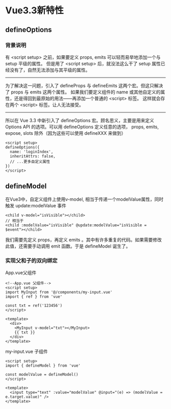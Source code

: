 # Vue3.3新特性

## defineOptions

### 背景说明

有 \<script setup> 之前，如果要定义 props, emits 可以轻而易举地添加一个与 setup 平级的属性。
但是用了 \<script setup> 后，就没法这么干了 setup 属性已经没有了，自然无法添加与其平级的属性。

---

为了解决这一问题，引入了 defineProps 与 defineEmits 这两个宏。但这只解决了 props 与 emits 这两个属性。
如果我们要定义组件的 name 或其他自定义的属性，还是得回到最原始的用法——再添加一个普通的 \<script> 标签。
这样就会存在两个 \<script> 标签。让人无法接受。

---

所以在 Vue 3.3 中新引入了 defineOptions 宏。顾名思义，主要是用来定义 Options API 的选项。可以用 defineOptions 定义任意的选项， props, emits, expose, slots 除外（因为这些可以使用 defineXXX 来做到）

```vue
<script setup>
defineOptions({
  name: 'loginIndex',
  inheritAttrs: false,
  // ...更多自定义属性
})
</script>
```

## defineModel

在Vue3中，自定义组件上使用v-model, 相当于传递一个modelValue属性，同时触发 update:modelValue 事件

```vue
<child v-model="isVisible"></child>
// 相当于
<child :modelValue="isVisible" @update:modelValue="isVisible = $event"></child>
```

我们需要先定义 props，再定义 emits 。其中有许多重复的代码。如果需要修改此值，还需要手动调用 emit 函数。于是 defineModel 诞生了。

### 实现父和子的双向绑定

App.vue父组件

```vue
<!--App.vue 父组件-->
<script setup>
import MyInput from '@/components/my-input.vue'
import { ref } from 'vue'

const txt = ref('123456')
</script>

<template>
  <div>
    <MyInput v-model="txt"></MyInput>
    {{ txt }}
  </div>
</template>
```

my-input.vue 子组件

```vue
<script setup>
import { defineModel } from 'vue'

const modelValue = defineModel()
</script>

<template>
  <input type="text" :value="modelValue" @input="(e) => (modelValue = e.target.value)" />
</template>
```
